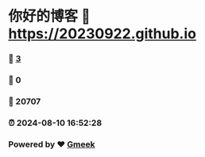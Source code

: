 # 你好的博客 :link: https://20230922.github.io 
### :page_facing_up: [3](https://20230922.github.io/tag.html) 
### :speech_balloon: 0 
### :hibiscus: 20707 
### :alarm_clock: 2024-08-10 16:52:28 
### Powered by :heart: [Gmeek](https://github.com/Meekdai/Gmeek)
